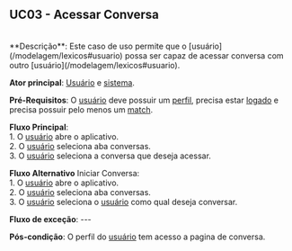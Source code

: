 ## UC03 - Acessar Conversa

<br />
**Descrição**: Este caso de uso permite que o [usuário](/modelagem/lexicos#usuario) possa ser capaz de acessar conversa com outro [usuário](/modelagem/lexicos#usuario).

**Ator principal**: [Usuário](/modelagem/lexicos#usuario) e [sistema](/modelagem/lexicos#tinder).
<br />

**Pré-Requisitos**: O [usuário](/modelagem/lexicos#usuario) deve possuir um [perfil](/modelagem/lexicos#perfil), precisa estar [logado](/modelagem/lexicos#logar) e precisa possuir pelo menos um [match](/modelagem/lexicos#match).
<br />

**Fluxo Principal**:
<br /> 1. O [usuário](/modelagem/lexicos#usuario) abre o aplicativo.
<br /> 2. O [usuário](/modelagem/lexicos#usuario) seleciona aba conversas.
<br /> 3. O [usuário](/modelagem/lexicos#usuario) seleciona a conversa que deseja acessar.

**Fluxo Alternativo** Iniciar Conversa:
<br /> 1. O [usuário](/modelagem/lexicos#usuario) abre o aplicativo.
<br /> 2. O [usuário](/modelagem/lexicos#usuario) seleciona aba conversas.
<br /> 3. O [usuário](/modelagem/lexicos#usuario) seleciona o [usuário](/modelagem/lexicos#usuario) como qual deseja conversar.

**Fluxo de exceção**: ---

**Pós-condição**: O perfil do [usuário](/modelagem/lexicos#usuario) tem acesso a pagina de conversa.
